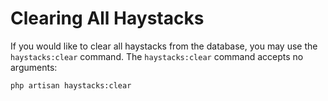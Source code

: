 # Clearing All Haystacks

If you would like to clear all haystacks from the database, you may use the `haystacks:clear` command. The `haystacks:clear` command accepts no arguments:

```
php artisan haystacks:clear
```
